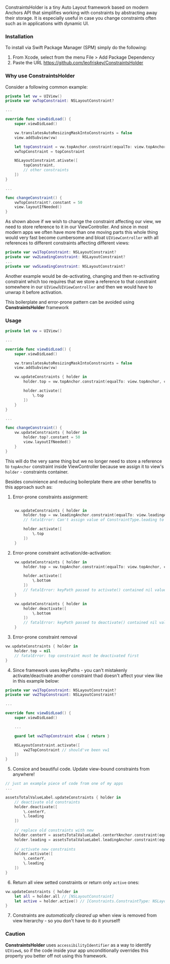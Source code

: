 ConstraintsHolder is a tiny Auto Layout framework based on modern Anchors API that simplifies working with constraints by abstracting away their storage. It is especially useful in case you change constraints often such as in applications with dynamic UI.

### Installation
To install via Swift Package Manager (SPM) simply do the following:
1. From Xcode, select from the menu File > Add Package Dependency
2. Paste the URL https://github.com/leofriskey/ConstraintsHolder

### Why use ConstraintsHolder
Consider a following common example:
``` Swift
private let vw = UIView()
private var vwTopConstraint: NSLayoutConstraint?

...

override func viewDidLoad() {
    super.viewDidLoad()

    vw.translatesAutoResizingMaskIntoConstraints = false
    view.addSubview(vw)

    let topConstraint = vw.topAnchor.constraint(equalTo: view.topAnchor, constant: 20)
    vwTopConstraint = topConstraint

    NSLayoutConstraint.ativate([
        topConstraint,
        // other constraints
    ])
}

...

func changeConstraint() {
    vwTopConstraint?.constant = 50
    view.layoutIfNeeded()
}

```

As shown above if we wish to change the constraint affecting our view, we need to store reference to it in our ViewController.
And since in most modern apps we often have more than one moving parts this whole thing would very fast become cumbersome and bloat `UIViewController` with all references to different constraints affecting different views:
``` Swift
private var vw1TopConstraint: NSLayoutConstraint?
private var vw2LeadingConstraint: NSLayoutConstraint?
...
private var vw5LeadingConstraint: NSLayoutConstraint?
```

Another example would be de-activating, changing and then re-activating constraint which too requires that we store a reference to that constraint somewhere in our `UIView`/`UIViewController` and then we would have to unwrap it before activation.

This boilerplate and error-prone pattern can be avoided using **ConstraintsHolder** framework

### Usage
``` Swift
private let vw = UIView()

...

override func viewDidLoad() {
    super.viewDidLoad()

    vw.translatesAutoResizingMaskIntoConstraints = false
    view.addSubview(vw)

    vw.updateConstraints { holder in
        holder.top = vw.topAnchor.constraint(equalTo: view.topAnchor, constant: 20)

        holder.activate([
            \.top
        ])
    }
}

...

func changeConstraint() {
    vw.updateConstraints { holder in
        holder.top?.constant = 50
        view.layoutIfNeeded()
    }
}

```

This will do the very same thing but we no longer need to store a reference to `topAnchor` constraint inside ViewController because we assign it to view's `holder` - constraints container. 

Besides convinience and reducing boilerplate there are other benefits to this approach such as:

1) Error-prone constraints assignment:
``` Swift

    vw.updateConstraints { holder in
        holder.top = vw.leadingAnchor.constraint(equalTo: view.leadingAnchor, constant: 20) 
        // fatalError: Can't assign value of ConstraintType.leading to variable of ConstraintType.top

        holder.activate([
            \.top
        ])
    }

```

2) Error-prone constraint activation/de-activation:
``` Swift
    vw.updateConstraints { holder in
        holder.top = vw.topAnchor.constraint(equalTo: view.topAnchor, constant: 20) 

        holder.activate([
            \.bottom
        ])
        // fatalError: keyPath passed to activate() contained nil value constraint
    }
```

``` Swift
    vw.updateConstraints { holder in
        holder.deactivate([
            \.bottom
        ])
        // fatalError: keyPath passed to deactivate() contained nil value constraint
    }
```

3) Error-prone constraint removal
``` Swift
vw.updateConstraints { holder in
    holder.top = nil
    // fatalError: top constraint must be deactivated first
}
```

4) Since framework uses keyPaths - you can't mistakenly activate/deactivate another constraint thad doesn't affect your view like in this example below:
``` Swift
private var vw1TopConstraint: NSLayoutConstraint?
private var vw2TopConstraint: NSLayoutConstraint?

...

override func viewDidLoad() {
    super.viewDidLoad()

    ...

    guard let vw2TopConstraint else { return }

    NSLayoutConstraint.activate([
        vw2TopConstraint // should've been vw1
    ])
}
```

5) Consice and beautiful code. Update view-bound constraints from anywhere!
``` Swift
// just an example piece of code from one of my apps
...

assetsTotalValueLabel.updateConstraints { holder in
    // deactivate old constraints
    holder.deactivate([
        \.centerY,
        \.leading
    ])
    
    // replace old constraints with new
    holder.centerY = assetsTotalValueLabel.centerYAnchor.constraint(equalTo: navBar.centerYAnchor)
    holder.leading = assetsTotalValueLabel.leadingAnchor.constraint(equalTo: smallTitleView.trailingAnchor, constant: 10)
    
    // activate new constraints
    holder.activate([
        \.centerY,
        \.leading
    ])
}
```

6) Return all view setted constraints or return only `active` ones:
``` Swift
vw.updateConstraints { holder in
    let all = holder.all // [NSLayoutConstraint]
    let active = holder.active() // [Constraints.ConstraintType: NSLayoutConstraint]
}
```

7) Constraints are *automatically cleared up* when view is removed from view hierarchy - so you don't have to do it yourself!

### Caution
**ConstraintsHolder** uses `accessibilityIdentifier` as a way to identify `UIView`s, so if the code inside your app unconditionally overrides this property you better off not using this framework.
